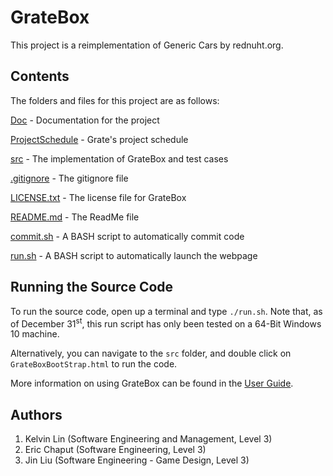 # GrateBox
This project is a reimplementation of Generic Cars by rednuht.org.

## Contents
The folders and files for this project are as follows:

[Doc](https://gitlab.cas.mcmaster.ca/linkk4/GrateBox/tree/master/Doc) - Documentation for the project

[ProjectSchedule](https://gitlab.cas.mcmaster.ca/linkk4/GrateBox/tree/master/ProjectSchedule) - Grate's project schedule

[src](https://gitlab.cas.mcmaster.ca/linkk4/GrateBox/tree/master/src) - The implementation of GrateBox and test cases

[.gitignore](https://gitlab.cas.mcmaster.ca/linkk4/GrateBox/blob/master/.gitignore) - The gitignore file

[LICENSE.txt](https://gitlab.cas.mcmaster.ca/linkk4/GrateBox/blob/master/LICENSE.txt) - The license file for GrateBox

[README.md](https://gitlab.cas.mcmaster.ca/linkk4/GrateBox/blob/master/README.md) - The ReadMe file

[commit.sh](https://gitlab.cas.mcmaster.ca/linkk4/GrateBox/blob/master/commit.sh) - A BASH script to automatically commit code

[run.sh](https://gitlab.cas.mcmaster.ca/linkk4/Gratebox/blob/master/run.sh) - A BASH script to automatically launch the webpage

## Running the Source Code
To run the source code, open up a terminal and type `./run.sh`. Note that, as of December 31<sup>st</sup>, this run script has only been tested on a 64-Bit Windows 10 machine.

Alternatively, you can navigate to the `src` folder, and double click on `GrateBoxBootStrap.html` to run the code.

More information on using GrateBox can be found in the [User Guide](https://gitlab.cas.mcmaster.ca/linkk4/GrateBox/blob/master/Doc/UserGuide/User%20Guide.pdf).

## Authors
1. Kelvin Lin (Software Engineering and Management, Level 3)
2. Eric Chaput (Software Engineering, Level 3)
3. Jin Liu (Software Engineering - Game Design, Level 3)